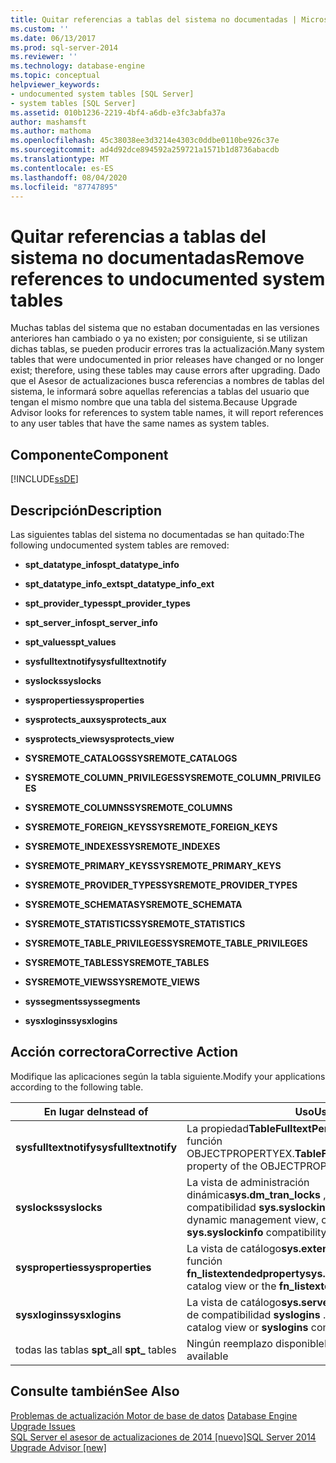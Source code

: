 ```yaml
---
title: Quitar referencias a tablas del sistema no documentadas | Microsoft Docs
ms.custom: ''
ms.date: 06/13/2017
ms.prod: sql-server-2014
ms.reviewer: ''
ms.technology: database-engine
ms.topic: conceptual
helpviewer_keywords:
- undocumented system tables [SQL Server]
- system tables [SQL Server]
ms.assetid: 010b1236-2219-4bf4-a6db-e3fc3abfa37a
author: mashamsft
ms.author: mathoma
ms.openlocfilehash: 45c38038ee3d3214e4303c0ddbe0110be926c37e
ms.sourcegitcommit: ad4d92dce894592a259721a1571b1d8736abacdb
ms.translationtype: MT
ms.contentlocale: es-ES
ms.lasthandoff: 08/04/2020
ms.locfileid: "87747895"
---
```

# <a name="remove-references-to-undocumented-system-tables"></a><span data-ttu-id="d2f34-102">Quitar referencias a tablas del sistema no documentadas</span><span class="sxs-lookup"><span data-stu-id="d2f34-102">Remove references to undocumented system tables</span></span>
  <span data-ttu-id="d2f34-103">Muchas tablas del sistema que no estaban documentadas en las versiones anteriores han cambiado o ya no existen; por consiguiente, si se utilizan dichas tablas, se pueden producir errores tras la actualización.</span><span class="sxs-lookup"><span data-stu-id="d2f34-103">Many system tables that were undocumented in prior releases have changed or no longer exist; therefore, using these tables may cause errors after upgrading.</span></span> <span data-ttu-id="d2f34-104">Dado que el Asesor de actualizaciones busca referencias a nombres de tablas del sistema, le informará sobre aquellas referencias a tablas del usuario que tengan el mismo nombre que una tabla del sistema.</span><span class="sxs-lookup"><span data-stu-id="d2f34-104">Because Upgrade Advisor looks for references to system table names, it will report references to any user tables that have the same names as system tables.</span></span>  
  
## <a name="component"></a><span data-ttu-id="d2f34-105">Componente</span><span class="sxs-lookup"><span data-stu-id="d2f34-105">Component</span></span>  
 [!INCLUDE[ssDE](../../includes/ssde-md.md)]  
  
## <a name="description"></a><span data-ttu-id="d2f34-106">Descripción</span><span class="sxs-lookup"><span data-stu-id="d2f34-106">Description</span></span>  
 <span data-ttu-id="d2f34-107">Las siguientes tablas del sistema no documentadas se han quitado:</span><span class="sxs-lookup"><span data-stu-id="d2f34-107">The following undocumented system tables are removed:</span></span>  
  
-   <span data-ttu-id="d2f34-108">**spt_datatype_info**</span><span class="sxs-lookup"><span data-stu-id="d2f34-108">**spt_datatype_info**</span></span>  
  
-   <span data-ttu-id="d2f34-109">**spt_datatype_info_ext**</span><span class="sxs-lookup"><span data-stu-id="d2f34-109">**spt_datatype_info_ext**</span></span>  
  
-   <span data-ttu-id="d2f34-110">**spt_provider_types**</span><span class="sxs-lookup"><span data-stu-id="d2f34-110">**spt_provider_types**</span></span>  
  
-   <span data-ttu-id="d2f34-111">**spt_server_info**</span><span class="sxs-lookup"><span data-stu-id="d2f34-111">**spt_server_info**</span></span>  
  
-   <span data-ttu-id="d2f34-112">**spt_values**</span><span class="sxs-lookup"><span data-stu-id="d2f34-112">**spt_values**</span></span>  
  
-   <span data-ttu-id="d2f34-113">**sysfulltextnotify**</span><span class="sxs-lookup"><span data-stu-id="d2f34-113">**sysfulltextnotify**</span></span>  
  
-   <span data-ttu-id="d2f34-114">**syslocks**</span><span class="sxs-lookup"><span data-stu-id="d2f34-114">**syslocks**</span></span>  
  
-   <span data-ttu-id="d2f34-115">**sysproperties**</span><span class="sxs-lookup"><span data-stu-id="d2f34-115">**sysproperties**</span></span>  
  
-   <span data-ttu-id="d2f34-116">**sysprotects_aux**</span><span class="sxs-lookup"><span data-stu-id="d2f34-116">**sysprotects_aux**</span></span>  
  
-   <span data-ttu-id="d2f34-117">**sysprotects_view**</span><span class="sxs-lookup"><span data-stu-id="d2f34-117">**sysprotects_view**</span></span>  
  
-   <span data-ttu-id="d2f34-118">**SYSREMOTE_CATALOGS**</span><span class="sxs-lookup"><span data-stu-id="d2f34-118">**SYSREMOTE_CATALOGS**</span></span>  
  
-   <span data-ttu-id="d2f34-119">**SYSREMOTE_COLUMN_PRIVILEGES**</span><span class="sxs-lookup"><span data-stu-id="d2f34-119">**SYSREMOTE_COLUMN_PRIVILEGES**</span></span>  
  
-   <span data-ttu-id="d2f34-120">**SYSREMOTE_COLUMNS**</span><span class="sxs-lookup"><span data-stu-id="d2f34-120">**SYSREMOTE_COLUMNS**</span></span>  
  
-   <span data-ttu-id="d2f34-121">**SYSREMOTE_FOREIGN_KEYS**</span><span class="sxs-lookup"><span data-stu-id="d2f34-121">**SYSREMOTE_FOREIGN_KEYS**</span></span>  
  
-   <span data-ttu-id="d2f34-122">**SYSREMOTE_INDEXES**</span><span class="sxs-lookup"><span data-stu-id="d2f34-122">**SYSREMOTE_INDEXES**</span></span>  
  
-   <span data-ttu-id="d2f34-123">**SYSREMOTE_PRIMARY_KEYS**</span><span class="sxs-lookup"><span data-stu-id="d2f34-123">**SYSREMOTE_PRIMARY_KEYS**</span></span>  
  
-   <span data-ttu-id="d2f34-124">**SYSREMOTE_PROVIDER_TYPES**</span><span class="sxs-lookup"><span data-stu-id="d2f34-124">**SYSREMOTE_PROVIDER_TYPES**</span></span>  
  
-   <span data-ttu-id="d2f34-125">**SYSREMOTE_SCHEMATA**</span><span class="sxs-lookup"><span data-stu-id="d2f34-125">**SYSREMOTE_SCHEMATA**</span></span>  
  
-   <span data-ttu-id="d2f34-126">**SYSREMOTE_STATISTICS**</span><span class="sxs-lookup"><span data-stu-id="d2f34-126">**SYSREMOTE_STATISTICS**</span></span>  
  
-   <span data-ttu-id="d2f34-127">**SYSREMOTE_TABLE_PRIVILEGES**</span><span class="sxs-lookup"><span data-stu-id="d2f34-127">**SYSREMOTE_TABLE_PRIVILEGES**</span></span>  
  
-   <span data-ttu-id="d2f34-128">**SYSREMOTE_TABLES**</span><span class="sxs-lookup"><span data-stu-id="d2f34-128">**SYSREMOTE_TABLES**</span></span>  
  
-   <span data-ttu-id="d2f34-129">**SYSREMOTE_VIEWS**</span><span class="sxs-lookup"><span data-stu-id="d2f34-129">**SYSREMOTE_VIEWS**</span></span>  
  
-   <span data-ttu-id="d2f34-130">**syssegments**</span><span class="sxs-lookup"><span data-stu-id="d2f34-130">**syssegments**</span></span>  
  
-   <span data-ttu-id="d2f34-131">**sysxlogins**</span><span class="sxs-lookup"><span data-stu-id="d2f34-131">**sysxlogins**</span></span>  
  
## <a name="corrective-action"></a><span data-ttu-id="d2f34-132">Acción correctora</span><span class="sxs-lookup"><span data-stu-id="d2f34-132">Corrective Action</span></span>  
 <span data-ttu-id="d2f34-133">Modifique las aplicaciones según la tabla siguiente.</span><span class="sxs-lookup"><span data-stu-id="d2f34-133">Modify your applications according to the following table.</span></span>  
  
|<span data-ttu-id="d2f34-134">En lugar de</span><span class="sxs-lookup"><span data-stu-id="d2f34-134">Instead of</span></span>|<span data-ttu-id="d2f34-135">Uso</span><span class="sxs-lookup"><span data-stu-id="d2f34-135">Use</span></span>|  
|----------------|---------|  
|<span data-ttu-id="d2f34-136">**sysfulltextnotify**</span><span class="sxs-lookup"><span data-stu-id="d2f34-136">**sysfulltextnotify**</span></span>|<span data-ttu-id="d2f34-137">La propiedad**TableFulltextPendingChanges** de la función OBJECTPROPERTYEX.</span><span class="sxs-lookup"><span data-stu-id="d2f34-137">**TableFulltextPendingChanges** property of the OBJECTPROPERTYEX function.</span></span>|  
|<span data-ttu-id="d2f34-138">**syslocks**</span><span class="sxs-lookup"><span data-stu-id="d2f34-138">**syslocks**</span></span>|<span data-ttu-id="d2f34-139">La vista de administración dinámica**sys.dm_tran_locks** , sp_lock o la vista de compatibilidad **sys.syslockinfo** .</span><span class="sxs-lookup"><span data-stu-id="d2f34-139">**sys.dm_tran_locks** dynamic management view, or sp_lock, or the **sys.syslockinfo** compatibility view.</span></span>|  
|<span data-ttu-id="d2f34-140">**sysproperties**</span><span class="sxs-lookup"><span data-stu-id="d2f34-140">**sysproperties**</span></span>|<span data-ttu-id="d2f34-141">La vista de catálogo**sys.extended_properties** o la función **fn_listextendedproperty**</span><span class="sxs-lookup"><span data-stu-id="d2f34-141">**sys.extended_properties** catalog view or the **fn_listextendedproperty** function</span></span>|  
|<span data-ttu-id="d2f34-142">**sysxlogins**</span><span class="sxs-lookup"><span data-stu-id="d2f34-142">**sysxlogins**</span></span>|<span data-ttu-id="d2f34-143">La vista de catálogo**sys.server_principals** o la vista de compatibilidad **syslogins** .</span><span class="sxs-lookup"><span data-stu-id="d2f34-143">**sys.server_principals** catalog view or **syslogins** compatibility view.</span></span>|  
|<span data-ttu-id="d2f34-144">todas las tablas **spt_**</span><span class="sxs-lookup"><span data-stu-id="d2f34-144">all **spt_** tables</span></span>|<span data-ttu-id="d2f34-145">Ningún reemplazo disponible</span><span class="sxs-lookup"><span data-stu-id="d2f34-145">No replacement available</span></span>|  
  
## <a name="see-also"></a><span data-ttu-id="d2f34-146">Consulte también</span><span class="sxs-lookup"><span data-stu-id="d2f34-146">See Also</span></span>  
 <span data-ttu-id="d2f34-147">[Problemas de actualización Motor de base de datos](../../../2014/sql-server/install/database-engine-upgrade-issues.md) </span><span class="sxs-lookup"><span data-stu-id="d2f34-147">[Database Engine Upgrade Issues](../../../2014/sql-server/install/database-engine-upgrade-issues.md) </span></span>  
 [<span data-ttu-id="d2f34-148">SQL Server el asesor de actualizaciones de 2014 &#91;nuevo&#93;</span><span class="sxs-lookup"><span data-stu-id="d2f34-148">SQL Server 2014 Upgrade Advisor &#91;new&#93;</span></span>](sql-server-2014-upgrade-advisor.md)  
  
  
